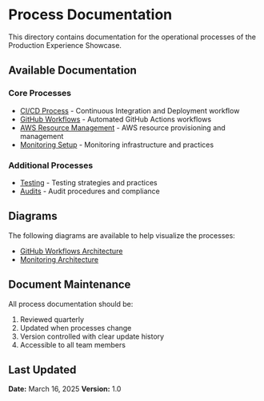 # Process Documentation

This directory contains documentation for the operational processes of the Production Experience Showcase.

## Available Documentation

### Core Processes

- [CI/CD Process](ci-cd.md) - Continuous Integration and Deployment workflow
- [GitHub Workflows](github-workflows.md) - Automated GitHub Actions workflows
- [AWS Resource Management](aws-resource-management.md) - AWS resource provisioning and management
- [Monitoring Setup](monitoring-setup.md) - Monitoring infrastructure and practices

### Additional Processes

- [Testing](testing.md) - Testing strategies and practices
- [Audits](audits.md) - Audit procedures and compliance

## Diagrams

The following diagrams are available to help visualize the processes:

- [GitHub Workflows Architecture](../assets/images/workflows/workflows-diagram.svg)
- [Monitoring Architecture](../assets/images/monitoring-architecture.svg)

## Document Maintenance

All process documentation should be:

1. Reviewed quarterly
2. Updated when processes change
3. Version controlled with clear update history
4. Accessible to all team members

## Last Updated

**Date:** March 16, 2025
**Version:** 1.0
